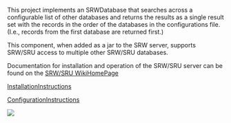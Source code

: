 This project implements an SRWDatabase that searches across a configurable list of other databases and returns the results as a single result set with the records in the order of the databases in the configurations file.  (I.e., records from the first database are returned first.)

This component, when added as a jar to the SRW server, supports SRW/SRU access to multiple other SRW/SRU databases.

Documentation for installation and operation of the SRW/SRU server can be found on the [SRW/SRU WikiHomePage](http://code.google.com/p/oclcsrw/wiki/WikiHomePage)

[InstallationInstructions](InstallationInstructions.md)

[ConfigurationInstructions](ConfigurationInstructions.md)

<img src='http://www.oclc.org/common/images/logos/oclc/OCLC_TM_V_SM.jpg' />